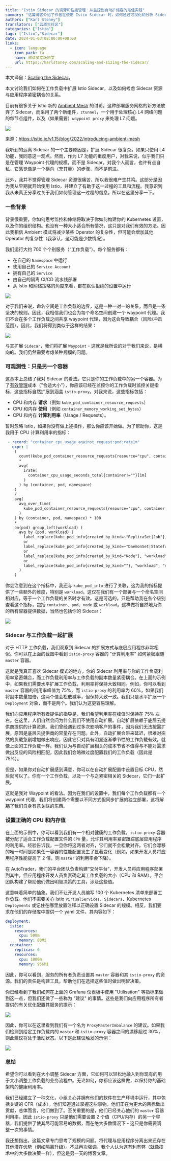 ```yaml
---
title: "Istio Sidecar 的资源和性能管理：从监控到自动扩缩容的最佳实践"
summary: "这篇博客介绍了作者在使用 Istio Sidecar 时，如何通过可视化和分析 Sidecar 的数据，以及使用 HPA 和 VPA 来自动调整 Sidecar 的大小，提高应用程序的效率和稳定性"
authors: ["Karl Stoney"]
translators: ["云原生社区"]
categories: ["Istio"]
tags: ["Istio","Sidecar"]
date: 2024-01-03T08:00:00+08:00
links:
  - icon: language
    icon_pack: fa
    name: 阅读英文版原文
    url: https://karlstoney.com/scaling-and-sizing-the-sidecar/
---
```


本文译自：[Scaling the Sidecar](https://karlstoney.com/scaling-and-sizing-the-sidecar/)。

本文讨论我们如何在工作负载中扩展 Istio Sidecar，以及如何考虑 Sidecar 资源与应用程序紧密耦合的关系。

目前有很多关于 Istio 新的 [Ambient Mesh](https://istio.io/v1.15/blog/2022/introducing-ambient-mesh/) 的讨论。这种部署服务网格的新方法放弃了 Sidecar，而采用了两个新组件，`ztunnel`，一个用于处理核心 L4 网络问题的每节点组件，以及（如果需要）`waypoint proxy` 来处理 L7 问题。

![](image.jpg)

来源：<https://istio.io/v1.15/blog/2022/introducing-ambient-mesh>

我听到的远离 Sidecar 的一个主要原因是，扩展 Sidecar 很复杂。如果只使用 L4 功能，我同意这一观点。然而，作为 L7 功能的重度用户，对我来说，似乎我们只是在管理 Waypoint 代理的规模，而不是 Sidecar。对我个人而言，也许有点自私，它感觉像是一个横向（充其量）的步骤，而不是前进。

此外，我并不觉得管理 Sidecar 资源很痛苦，所以我很难产生共鸣。这部分是因为我从早期就开始使用 Istio，并建立了有助于这一过程的工具和流程。我意识到我从未真正分享过关于我们如何管理这一过程的信息，所以在这里分享一下。

### 一些背景

背景很重要，你如何思考监控和伸缩将取决于你如何构建你的 Kubernetes 设置，以及你的组织结构。也没有一种大小适合所有情况，这只是对我们有效的方法。因此我相信 Ambient 模式将减少某些 Operator 的复杂性，但可能会增加其他 Operator 的复杂性（我承认，这可能是少数情况）。

我们运行大约 700 个个别服务（“工作负载”）。每个服务都有：

- 在自己的 `Namespace` 中运行
- 使用自己的 `Service Account`
- 拥有自己的 `Service`
- 由自己的隔离 CI/CD 流水线部署
- 从 Istio 和网络策略的角度来看，都在默认拒绝的设置中运行

![](workload.png)

对于我们来说，命名空间是工作负载的边界，这是一种一对一的关系，而且是一条坚决的规则。因此，我相信我们也会为每个命名空间创建一个 waypoint 代理。我们不会在多个工作负载之间共享 waypoint 代理，因为这会导致耦合（风险/冲击范围）。因此，我们将得到类似于这样的结果：

![](waypoint.png)

与其扩展 `Sidecar`，我们将扩展 `Waypoint` - 这就是我所说的对于我们来说，是横向的。我们仍然需要考虑某种规模的问题。

### 可观测性：只是另一个容器

这基本上总结了我对 Sidecar 的看法。它只是你的工作负载中的另一个容器。为了[有效管理](https://karlstoney.com/managing-your-costs-on-kubernetes/)成本（"合适大小"），你应该已经在监控你的工作负载时监控关键指标，这些指标自然扩展到涵盖 `istio-proxy`。对我来说，这些指标包括：

- CPU 和内存 **请求**（例如 `kube_pod_container_resource_requests`）
- CPU 和内存 **使用**（例如 `container_memory_working_set_bytes`）
- CPU 和内存 **计算利用率**（Usage / Requests）。

暂时忽略 Istio，如果你没有做上述操作，那么你应该开始做。为了帮助你，这是我用于 CPU 计算利用率的指标：

```yaml
 - record: "container_cpu_usage_against_request:pod:rate1m"
   expr: |
    (   
      count(kube_pod_container_resource_requests{resource="cpu", container!=""}) by (container, pod, namespace)
      *   
      avg(
        irate(
          container_cpu_usage_seconds_total{container!=""}[1m]
        )   
      ) by (container, pod, namespace)
    )   
    /   
    avg(
      avg_over_time(
        kube_pod_container_resource_requests{resource="cpu", container!=""}[1m]
      )   
    ) by (container, pod, namespace) * 100 
    *   
    on(pod) group_left(workload) (
      avg by (pod, workload) (
        label_replace(kube_pod_info{created_by_kind=~"ReplicaSet|Job"}, "workload", "$1", "created_by_name", "^(.*)-([^-]+)$")
        or  
        label_replace(kube_pod_info{created_by_kind=~"DaemonSet|StatefulSet"}, "workload", "$1", "created_by_name", "(.*)")
        or  
        label_replace(kube_pod_info{created_by_kind="Node"}, "workload", "node", "", "") 
        or  
        label_replace(kube_pod_info{created_by_kind=""}, "workload", "none", "", "") 
      )   
    )
```

你会注意到在这个指标中，我还与 `kube_pod_info` 进行了关联，这为我的指标提供了一些额外的维度，特别是 `workload`。这仅在我们有一个部署与一个命名空间相对应，等于一个工作负载的关系时才有效。这是可选的，只是帮助我在各个级别查看这个指标，包括 `container`、`pod`、`node` 或 `workload`。这样做将自然地为你的所有容器提供数据，当然也包括你的 Sidecar：

![](Screenshot-2023-10-03-at-08.33.17.jpg)

### Sidecar 与工作负载一起扩展

对于 HTTP 工作负载，我们观察到 Sidecar 的扩展方式与底层应用程序非常相似。你可以在上面的截图中看到 `istio-proxy` 容器的 "计算利用率" 如何紧密跟随 `master` 容器。

这就是我真正喜欢 Sidecar 模式的地方。你的 Sidecar 利用率与你的工作负载利用率紧密耦合，而工作负载利用率与工作负载的副本数量紧密耦合。在上面的示例中，如果我们需要水平扩展工作负载，利用率将保持大致相同。例如，你可以看到 `master` 容器的利用率峰值为 75%，而 `istio-proxy` 的利用率为 60%，如果我们将副本数量加倍，这两个值会松散减半，但保持大致一致。我们只是水平扩展一个 `Deployment` 对象，而不是两个。我们认为这更容易理解。

我们向应用程序所有者提供的指导是，我们希望利用率在峰值时保持在 75% 左右。在这里，人们自然会问为什么我们不使用自动扩展。自动扩展依赖于底层云提供商提供的计算资源。我们曾经遇到过多次影响客户的事件，因为我们无法按需扩展，原因是底层云提供商的容量存在问题。此外，自动扩展会带来延迟，很难对突然的负载急剧增加做出响应，因此它只对具有明显逐渐季节性的工作负载有效，就像上面的工作负载一样。我们认为与自动扩展相关的成本节省不值得与不能对需求做出反应的风险相匹配，因此我们会略微过度配置我们的工作负载（因此是 75%）。

但是，如果你对自动扩展感到满意，你可以在自动扩展配置中设置目标 CPU，然后就可以了。你有一个工作负载，以及一个与之紧密相关的 Sidecar，它们一起扩展。

这就是我对 Waypoint 的看法。因为在我们的设置中，我们每个工作负载都有一个 waypoint 代理，我们将创建两个需要以不同方式但同步扩展的独立部署，这将解耦了我们自身有意关联的东西。

### 设置正确的 CPU 和内存值

在上面的示例中，你可以看到我们有一个相对健康的工作负载。`istio-proxy` 容器被分配了适合工作负载配置文件的 `CPU` 量，允许其利用率紧密跟踪底层应用程序的利用率。经验告诉我，一旦你将这两者对齐，它们就不会松散对齐。它们会漂移的唯一时间是如果任一容器的性能配置发生了显著变化（例如，如果开发人员将应用程序性能提高了 2 倍，则 `master` 的利用率会下降）。

在 AutoTrader，我们的平台团队负责构建“交付平台”，开发人员将应用程序部署到其中，但应用程序开发人员负责确定其工作负载的大小（CPU 和 RAM）。平台团队构建了帮助他们做出明智决策的工具，涉及这些值。

这意味着简单的抽象。我们不让开发人员编写 100 个 Kubernetes 清单来部署工作负载。他们不需要关心 Istio `VirtualServices`、`Sidecars`、Kubernetes `Deployments` 或记住在哪里放置注释以正确设置 Sidecar 的规模。相反，我们要求在他们的存储库中提供一个 yaml 文件，其内容如下：

```yaml
deployment:
  istio:
    resources:
      cpu: 500m
      memory: 80Mi
  container:
    replicas: 6
    resources:
      cpu: 1000m
      memory: 956Mi
```

因此，你可以看到，服务的所有者负责设置其 `master` 容器和其 `istio-proxy` 的资源。我们的责任是构建工具，帮助他们在选择这些值时做出明智决策。

你已经看到了我们如何在上面的 Grafana 仪表板中使用 "Utilisation" 等指标来做到这一点，但我们还做了一些称为 "建议" 的事情。这些是我们向应用程序所有者提供的有关优化配置其服务的提示：

![](Screenshot-2023-10-03-at-09.19.52.jpg)

因此，你可以在这里看到我们有一个名为 `ProxyMasterImbalance` 的建议。如果我们检测到给定工作负载内的 `master` 和 `istio-proxy` 容器之间的漂移超过 30%，则此建议将处于活动状态。以下是此建议触发的示例：

![](Screenshot-2023-10-03-at-09.44.09.png)

### 总结

希望你可以看到在大小调整 Sidecar 方面，它如何可以轻松地融入到你现有的用于大小调整工作负载的业务流程中。无论如何，你都应该这样做，以保持你的基础架构的健康利用率。

我们已经建立了一种文化，小组关心并拥有他们的软件在生产环境中运行，其中包括关键的 CFR（成本），他们知道通过掌握这些事物，他们正在为更大的目标做出贡献，总体而言，他们做到了。至关重要的是，他们已经关心他们的 `master` 容器利用率，因此 `istio-proxy` 只是他们需要设置 2 个值（CPU/内存）的另一个容器，我们提供了使其尽可能容易的数据，而在绝大多数情况下 - 这只是你需要调整一次的事情。

我还想指出，这篇文章专门思考了规模的问题。将代理与应用程序分离出来还存在其他潜在优势（例如隔离升级）。不过再次强调，我个人认为这有利有弊（就像技术中的大多数决策一样），但这是另一天的博客文章。